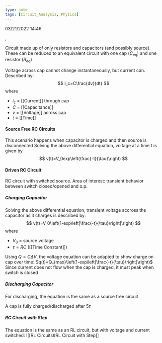 ```yaml
---
type: note
tags: [Circuit_Analysis, Physics]
---
```

03/21/2022 14:46

 , 

Circuit made up of only resistors and capacitors (and possibly source). These can be reduced to an equivalent circuit with one cap ($C_{eq}$) and one resistor ($R_{eq}$)

Voltage across cap cannot change instantaneously, but current can. Described by:
$$
i_c=C\frac{dv}{dt}
$$
where
- $i_c$ = [[Current]] through cap
- $C$ = [[Capacitance]]
- $v$ = [[Voltage]] across cap
- $t$ = [[Time]]

#### Source Free RC Circuits
This scenario happens when capacitor is charged and then source is disconnected
Solving the above differential equation, voltage at a time t is given by
$$
v(t)=V_0exp\left(\frac{-t}{\tau}\right)
$$

#### Driven RC Circuit
RC circuit with switched source. Area of interest: transient behavior between switch closed/opened and o.p.

##### Charging Capacitor
Solving the above differential equation, transient voltage accross the capacitor as it charges is described by:
$$
v(t)=V_0\left(1-exp\left[\frac{-t}{\tau}\right]\right)
$$
where
- $V_0$ = source voltage
- $\tau=RC$ ([[Time Constant]])

Using $Q=C\Delta V$, the voltage equation can be adapted to show charge on cap over time: $q(t)=Q_{max}\left(1-exp\left[\frac{-t}{\tau}\right]\right)$
Since current does not flow when the cap is charged, it must peak when switch is closed

##### Discharging Capacitor
For discharging, the equation is the same as a source free circuit

A cap is fully charged/discharged after 5$\tau$

##### RC Circuit with Step 
The equation is the same as an RL circuit, but with voltage and current switched:
![[RL Circuits#RL Circuit with Step]] 




